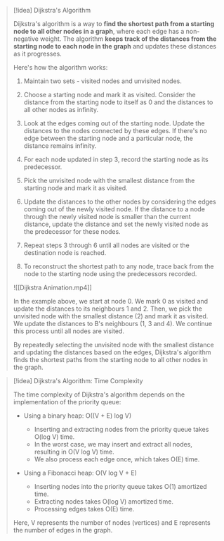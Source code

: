 

> [!idea] Dijkstra's Algorithm
>
> Dijkstra's algorithm is a way to **find the shortest path from a starting node to all other nodes in a graph**, where each edge has a non-negative weight. The algorithm **keeps track of the distances from the starting node to each node in the graph** and updates these distances as it progresses.
>
> Here's how the algorithm works:
> 1. Maintain two sets - visited nodes and unvisited nodes.
>
> 2. Choose a starting node and mark it as visited. Consider the distance from the starting node to itself as 0 and the distances to all other nodes as infinity.
>
> 3. Look at the edges coming out of the starting node. Update the distances to the nodes connected by these edges. If there's no edge between the starting node and a particular node, the distance remains infinity.
>
> 4. For each node updated in step 3, record the starting node as its predecessor.
>
> 5. Pick the unvisited node with the smallest distance from the starting node and mark it as visited.
>
> 6. Update the distances to the other nodes by considering the edges coming out of the newly visited node. If the distance to a node through the newly visited node is smaller than the current distance, update the distance and set the newly visited node as the predecessor for these nodes.
>
> 7. Repeat steps 3 through 6 until all nodes are visited or the destination node is reached.
>
> 8. To reconstruct the shortest path to any node, trace back from the node to the starting node using the predecessors recorded.
>
> ![[Dijkstra Animation.mp4]]
>
> In the example above, we start at node 0. We mark 0 as visited and update the distances to its neighbours 1 and 2. Then, we pick the unvisited node with the smallest distance (2) and mark it as visited. We update the distances to B's neighbours (1, 3 and 4). We continue this process until all nodes are visited.
>
> By repeatedly selecting the unvisited node with the smallest distance and updating the distances based on the edges, Dijkstra's algorithm finds the shortest paths from the starting node to all other nodes in the graph.




> [!idea] Dijkstra's Algorithm: Time Complexity
>
> The time complexity of Dijkstra's algorithm depends on the implementation of the priority queue:
>
> - Using a binary heap: O((V + E) log V)
>   - Inserting and extracting nodes from the priority queue takes O(log V) time.
>   - In the worst case, we may insert and extract all nodes, resulting in O(V log V) time.
>   - We also process each edge once, which takes O(E) time.
>
> - Using a Fibonacci heap: O(V log V + E)
>   - Inserting nodes into the priority queue takes O(1) amortized time.
>   - Extracting nodes takes O(log V) amortized time.
>   - Processing edges takes O(E) time.
>
> Here, V represents the number of nodes (vertices) and E represents the number of edges in the graph.






